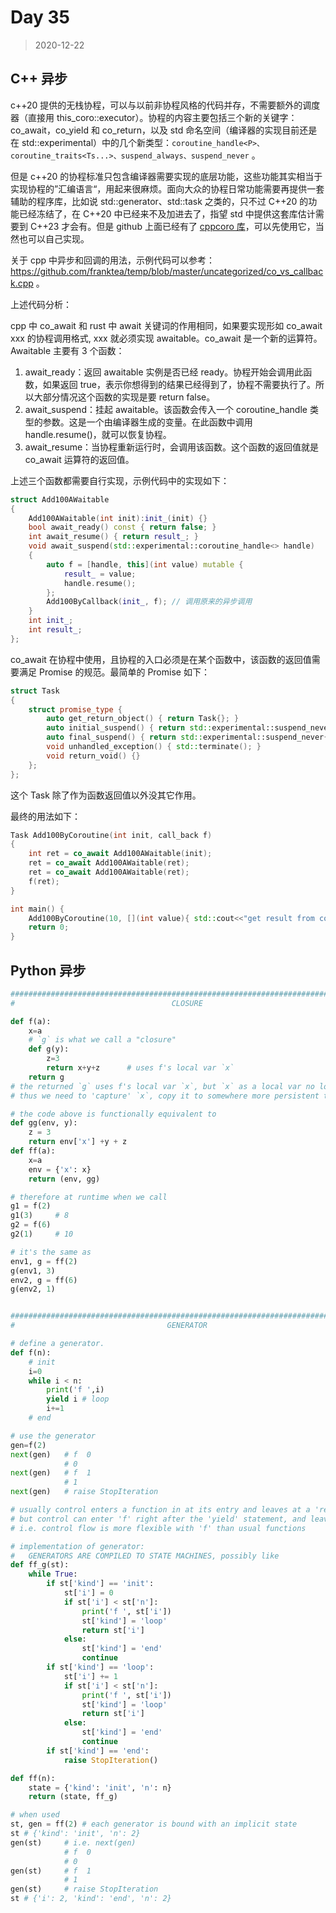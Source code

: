 # Day 35

> 2020-12-22

## C++ 异步

c++20 提供的无栈协程，可以与以前非协程风格的代码并存，不需要额外的调度器（直接用 this_coro::executor）。协程的内容主要包括三个新的关键字：co_await，co_yield 和 co_return，以及 std 命名空间（编译器的实现目前还是在 std::experimental）中的几个新类型：`coroutine_handle<P>、coroutine_traits<Ts...>、suspend_always、suspend_never` 。

但是 c++20 的协程标准只包含编译器需要实现的底层功能，这些功能其实相当于实现协程的”汇编语言“，用起来很麻烦。面向大众的协程日常功能需要再提供一套辅助的程序库，比如说 std::generator、std::task 之类的，只不过 C++20 的功能已经冻结了，在 C++20 中已经来不及加进去了，指望 std 中提供这套库估计需要到 C++23 才会有。但是 github 上面已经有了 [cppcoro 库](https://github.com/lewissbaker/cppcoro)，可以先使用它，当然也可以自己实现。

关于 cpp 中异步和回调的用法，示例代码可以参考：https://github.com/franktea/temp/blob/master/uncategorized/co_vs_callback.cpp 。

上述代码分析：

cpp 中 co_await 和 rust 中 await 关键词的作用相同，如果要实现形如 co_await xxx 的协程调用格式, xxx 就必须实现 awaitable。co_await 是一个新的运算符。Awaitable 主要有 3 个函数：

1. await_ready：返回 awaitable 实例是否已经 ready。协程开始会调用此函数，如果返回 true，表示你想得到的结果已经得到了，协程不需要执行了。所以大部分情况这个函数的实现是要 return false。
2. await_suspend：挂起 awaitable。该函数会传入一个 coroutine_handle 类型的参数。这是一个由编译器生成的变量。在此函数中调用 handle.resume()，就可以恢复协程。
3. await_resume：当协程重新运行时，会调用该函数。这个函数的返回值就是 co_await 运算符的返回值。

上述三个函数都需要自行实现，示例代码中的实现如下：

```cpp
struct Add100AWaitable
{
	Add100AWaitable(int init):init_(init) {}
	bool await_ready() const { return false; }
	int await_resume() { return result_; }
	void await_suspend(std::experimental::coroutine_handle<> handle)
	{
		auto f = [handle, this](int value) mutable {
			result_ = value;
			handle.resume();
		};
		Add100ByCallback(init_, f); // 调用原来的异步调用
	}
	int init_;
	int result_;
};
```

co_await 在协程中使用，且协程的入口必须是在某个函数中，该函数的返回值需要满足 Promise 的规范。最简单的 Promise 如下：

```cpp
struct Task
{
    struct promise_type {
        auto get_return_object() { return Task{}; }
        auto initial_suspend() { return std::experimental::suspend_never{}; }
        auto final_suspend() { return std::experimental::suspend_never{}; }
        void unhandled_exception() { std::terminate(); }
        void return_void() {}
    };
};
```

这个 Task 除了作为函数返回值以外没其它作用。

最终的用法如下：

```cpp
Task Add100ByCoroutine(int init, call_back f)
{
    int ret = co_await Add100AWaitable(init);
    ret = co_await Add100AWaitable(ret);
    ret = co_await Add100AWaitable(ret);
    f(ret);
}

int main() {
	Add100ByCoroutine(10, [](int value){ std::cout<<"get result from coroutine1: "<<value<<"\n"; });
	return 0;
}
```

## Python 异步

```py
##############################################################################
#                                   CLOSURE

def f(a):
    x=a
    # `g` is what we call a "closure"
    def g(y):
        z=3
        return x+y+z      # uses f's local var `x`
    return g
# the returned `g` uses f's local var `x`, but `x` as a local var no longer exists.
# thus we need to 'capture' `x`, copy it to somewhere more persistent than a stackframe.

# the code above is functionally equivalent to
def gg(env, y):
    z = 3
    return env['x'] +y + z
def ff(a):
    x=a
    env = {'x': x}
    return (env, gg)

# therefore at runtime when we call
g1 = f(2)
g1(3)     # 8
g2 = f(6)
g2(1)     # 10

# it's the same as
env1, g = ff(2)
g(env1, 3)
env2, g = ff(6)
g(env2, 1)


##############################################################################
#                                  GENERATOR

# define a generator.
def f(n):
    # init
    i=0
    while i < n:
        print('f ',i)
        yield i # loop
        i+=1
    # end

# use the generator
gen=f(2)
next(gen)   # f  0
            # 0
next(gen)   # f  1
            # 1
next(gen)   # raise StopIteration

# usually control enters a function in at its entry and leaves at a 'return',
# but control can enter 'f' right after the 'yield' statement, and leave 'f' at the 'yield'
# i.e. control flow is more flexible with 'f' than usual functions

# implementation of generator:
#   GENERATORS ARE COMPILED TO STATE MACHINES, possibly like
def ff_g(st):
    while True:
        if st['kind'] == 'init':
            st['i'] = 0
            if st['i'] < st['n']:
                print('f ', st['i'])
                st['kind'] = 'loop'
                return st['i']
            else:
                st['kind'] = 'end'
                continue
        if st['kind'] == 'loop':
            st['i'] += 1
            if st['i'] < st['n']:
                print('f ', st['i'])
                st['kind'] = 'loop'
                return st['i']
            else:
                st['kind'] = 'end'
                continue
        if st['kind'] == 'end':
            raise StopIteration()

def ff(n):
    state = {'kind': 'init', 'n': n}
    return (state, ff_g)

# when used
st, gen = ff(2) # each generator is bound with an implicit state
st # {'kind': 'init', 'n': 2}
gen(st)     # i.e. next(gen)
            # f  0
            # 0
gen(st)     # f  1
            # 1
gen(st)     # raise StopIteration
st # {'i': 2, 'kind': 'end', 'n': 2}
```
